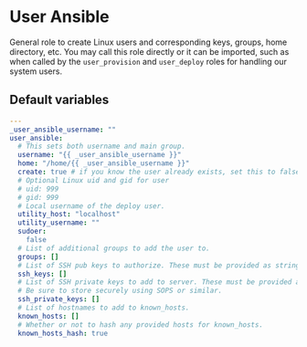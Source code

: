 # User Ansible
General role to create Linux users and corresponding keys, groups, home directory, etc. You may call this role directly or it can be imported, such as when called by the `user_provision` and `user_deploy` roles for handling our system users.

<!--TOC-->
<!--ENDTOC-->

<!--ROLEVARS-->
## Default variables
```yaml
---
_user_ansible_username: ""
user_ansible:
  # This sets both username and main group.
  username: "{{ _user_ansible_username }}"
  home: "/home/{{ _user_ansible_username }}"
  create: true # if you know the user already exists, set this to false to not create the user.
  # Optional Linux uid and gid for user
  # uid: 999
  # gid: 999
  # Local username of the deploy user.
  utility_host: "localhost"
  utility_username: ""
  sudoer:
    false
  # List of additional groups to add the user to.
  groups: []
  # List of SSH pub keys to authorize. These must be provided as strings (content of the pub key).
  ssh_keys: []
  # List of SSH private keys to add to server. These must be provided as strings (content of the private key).
  # Be sure to store securely using SOPS or similar.
  ssh_private_keys: []
  # List of hostnames to add to known_hosts.
  known_hosts: []
  # Whether or not to hash any provided hosts for known_hosts.
  known_hosts_hash: true

```

<!--ENDROLEVARS-->
